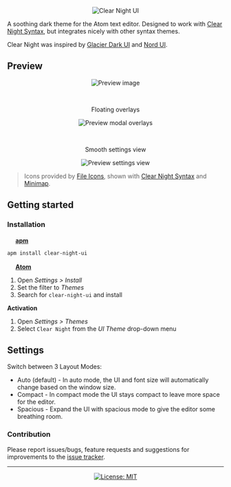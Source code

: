 <p align="center"><img src="https://raw.githubusercontent.com/raindeer44/clear-night-ui/master/assets/img/clear-night-ui-title.png" alt="Clear Night UI" /></p>

A soothing dark theme for the Atom text editor. Designed to work with [Clear Night Syntax](https://atom.io/packages/clear-night-syntax), but integrates nicely with other syntax themes.

Clear Night was inspired by [Glacier Dark UI](https://github.com/berlouz/glacier-dark-ui) and [Nord UI](https://github.com/arcticicestudio/nord-atom-ui).

## Preview

<p align="center"><img src="https://raw.githubusercontent.com/raindeer44/clear-night-ui/master/assets/img/preview.png" alt="Preview image" /></p>

<br />

<p align="center">Floating overlays</p>

<p align="center"><img src="https://raw.githubusercontent.com/raindeer44/clear-night-ui/master/assets/img/preview-overlay.png" alt="Preview modal overlays" /></p>

<br />

<p align="center">Smooth settings view</p>

<p align="center"><img src="https://raw.githubusercontent.com/raindeer44/clear-night-ui/master/assets/img/preview-settings-view.png" alt="Preview settings view" /></p>

> Icons provided by [File Icons](https://atom.io/packages/file-icons), shown with [Clear Night Syntax](https://atom.io/packages/clear-night-syntax) and [Minimap](https://atom.io/packages/minimap).

## Getting started
### Installation
**<img src="https://atom.io/favicon.ico" alt="" width=16 height=16 /> [apm](https://github.com/atom/apm)**  
```shell
apm install clear-night-ui
```

**<img src="https://atom.io/favicon.ico" alt="" width=16 height=16 /> [Atom](https://atom.io)**  
  1. Open *Settings > Install*
  2. Set the filter to *Themes*
  3. Search for `clear-night-ui` and install

**Activation**
  1. Open *Settings > Themes*
  2. Select `Clear Night` from the *UI Theme* drop-down menu

## Settings

Switch between 3 Layout Modes:

*   Auto (default) - In auto mode, the UI and font size will automatically change based on the window size.
*   Compact - In compact mode the UI stays compact to leave more space for the editor.
*   Spacious - Expand the UI with spacious mode to give the editor some breathing room.

### Contribution
Please report issues/bugs, feature requests and suggestions for improvements to the [issue tracker](https://github.com/raindeer44/clear-night-ui/issues).


---

<p align="center"><a href="https://raw.githubusercontent.com/Raindeer44/clear-night-ui/master/LICENSE"><img src="https://img.shields.io/badge/license-MIT-lightgrey.svg?style=flat-square" alt="License: MIT" /></a></p>

